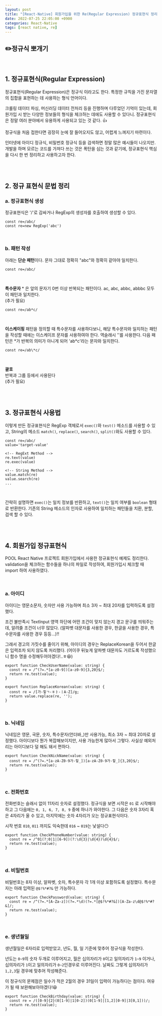 ```yaml
---
layout: post
title: "[React-Native] 회원가입을 위한 Re(Regular Expression) 정규표현식 정리"
date: 2022-07-25 22:05:00 +0900
categories: React-Native
tags: [react native, re]
---
```


## ✏️정규식 뽀개기

<br/>

## 1. 정규표현식(Regular Expression)

정규표현식(Regular Expression)은 정규식 이라고도 한다. 특정한 규칙을 가진 문자열의 집합을 표현하는 데 사용하는 형식 언어이다.

크롤링 데이터 파싱, 머신러딩 데이터 전처리 등을 진행하며 다루었던 기억이 있는데, 회원가입 시 받는 다양한 정보들의 형식을 체크하는 데에도 사용할 수 있다니.
정규표현식은 정말 여러 분야에서 유용하게 사용되고 있는 것 같다. 👍

정규식을 처음 접한다면 굉장히 눈에 잘 들어오지도 않고, 어렵게 느껴지기 마련이다.

인터넷에 아이디 정규식, 비밀번호 정규식 등을 검색하면 정말 많은 예시들이 나오지만.
개발을 하며 모르는 코드를 가져다 쓰는 것은 폭탄을 심는 것과 같기에, 정규표현식 핵심을 다시 한 번 정리하고 사용하고자 한다.

<br/>
<br/>

## 2. 정규 표현식 문법 정리

### a. 정규표현식 생성

정규표현식은 '/'로 감싸거나 RegExp의 생성자를 호출하여 생성할 수 있다.

```
const re=/abc/
const re=new RegExp('abc')
```

<br/>

### b. 패턴 작성

아래는 **단순 패턴**이다. 문자 그대로 정확히 "abc"와 정확히 같아야 일치한다.

```
const re=/abc/
```

<br/>

**특수문자** \* 은 앞의 문자기 0번 이상 반복되는 패턴이다.
ac, abc, abbc, abbbc 모두 이 패턴과 일치한다.  
(추가 필요)

```
const re=/ab*c/
```

<br/>

**이스케이핑**
패턴을 정의할 때 특수문자를 사용하다보니, 해당 특수문자와 일치하는 패턴을 작성할 때에는 이스케이프 문자를 사용하여야 한다. 역슬래시 '\'를 사용한다. 다음 패턴은 \*가 반복의 의미가 아니게 되어 'ab\*c'라는 문자와 일치한다.

```
const re=/ab\*c/
```

<br/>

**괄호**  
반복과 그룹 등에서 사용된다  
(추가 필요)

<br/>
<br/>

## 3. 정규표현식 사용법

이렇게 만든 정규표현식은 RegExp 객체로서 `exec()`와 `test()` 메소드를 사용할 수 있고, String의 메소드 `match()`, `replace()`, `search()`, `split()`와도 사용할 수 있다.

```
const re=/abc/
value='target-value'

<!-- RegExt Method -->
re.text(value)
re.exec(value)

<!-- String Method -->
value.match(re)
value.search(re)
...
```

<br/>

간략히 설명하면 `exec()`는 일치 정보를 반환하고, `text()`는 일치 여부를 `boolean` 형태로 반환한다.
기존의 String 메소드의 인자로 사용하여 일치하는 패턴들을 치환, 분할, 검색 할 수 있다.

<br/>
<br/>

## 4. 회원가입 정규표현식

POOL React Native 프로젝트 회원가입에서 사용한 정규표현식 예제도 정리한다.
validation을 체크하는 함수들을 하나의 파일로 작성하여, 회원가입시 체크할 때 import 하여 사용하였다.

<br/>

### a. 아이디

아이디는 영문소문자, 숫자만 사용 가능하며 최소 3자 ~ 최대 20자를 입력하도록 설정했다.

조건 불만족시 TextInput 영역 하단에 어떤 조건이 맞지 않는지 경고 문구를 띄워주는데, 알려줄 조건이 너무 많았다. (알파벳 대문자를 사용한 경우, 한글을 사용한 경우, 특수문자를 사용한 경우 등등...)‼️

그래서 경고의 가짓수를 줄이기 위해, 아이디의 경우는 ReplaceKorean을 두어서 한글은 입력조차 되지 않도록 처리했다. (어이쿠 뒤늦게 알파벳 대문자도 거르도록 작성했으니 함수 명을 수정해두어야겠다!..ㅎ😆)

```
export function CheckUserName(value: string) {
  const re = /^(?=.*[a-z0-9])[a-z0-9]{3,20}$/;
  return re.test(value);
}

export function ReplaceKorean(value: string) {
  const re = /[가-힣ㄱ-ㅎㅏ-ㅣA-Z]/g;
  return value.replace(re, '');
}
```

<br/>

### b. 닉네임

닉네임은 영문, 국문, 숫자, 특수문자(언더바\_)만 사용가능, 최소 3자 ~ 최대 20자로 설정했다. 아이디보다 뭔가 복잡해보이지만, 사용 가능한게 많아서 그렇다. 사실상 예외처리는 아이디보다 덜 해도 돼서 편하다.

```
export function CheckNickName(value: string) {
  const re = /^(?=.*[a-zA-Z0-9가-힣_])[a-zA-Z0-9가-힣_]{3,20}$/;
  return re.test(value);
}
```

<br/>

### c. 전화번호

전화번호는 슬래시 없이 11자리 숫자로 설정했다.
정규식을 보면 시작은 `01` 로 시작해야하고 그 다음에는 `0, 1, 6, 7, 8, 9` 중에 하나가 와야한다. 그 다음은 숫자 3자리 혹은 4자리가 올 수 있고, 마지막에는 숫자 4자리가 오는 정규표현식이다.

시작 번호 `010`, `011` 까지도 익숙한데 `016` ~ `019`는 낯설다😶

```
export function CheckPhoneNumber(value: string) {
  const re = /^01(?:0|1|[6-9])(?:\d{3}|\d{4})\d{4}$/;
  return re.test(value);
}
```

<br/>

### d. 비밀번호

비밀번호는 8자 이상, 알파벳, 숫자, 특수문자 각 1개 이상 포함하도록 설정했다.
특수문자는 아래 입력된 `@$!%*#?&` 만 가능하다.

```
export function CheckPassword(value: string) {
  const re = /^(?=.*[A-Za-z])(?=.*\d)(?=.*[@$!%*#?&])[A-Za-z\d@$!%*#?&]/;
  return re.test(value);
}
```

<br/>

### e. 생년월일

생년월일은 6자리로 입력받았고, 년도, 월, 일 기준에 맞추어 정규식을 작성한다.

년도는 `0~9`의 숫자 두개로 이루어지고, 월은 십의자리가 `0`이고 일의자리가 `1~9` 이거나, 십의자리가 `1`이고 일의자리가 `0~2`인경우로 이루어진다. 날짜도 그렇게 십의자리가 `1,2,3`일 경우에 맞추어 작성해준다.

이 정규식의 문제점은 일수가 적은 2월의 경우 31일이 입력이 가능하다는 점이다. 여유가 될 때 보완해보아야겠다!😆

```
export function CheckBirthday(value: string) {
  const re = /([0-9]{2}(0[1-9]|1[0-2])(0[1-9]|[1,2][0-9]|3[0,1]))/;
  return re.test(value);
}
```
